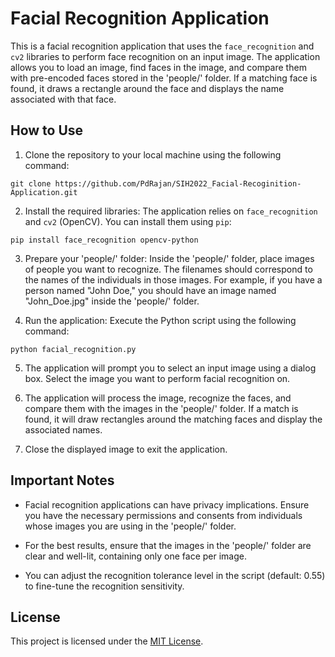 # Facial Recognition Application

This is a facial recognition application that uses the `face_recognition` and `cv2` libraries to perform face recognition on an input image. The application allows you to load an image, find faces in the image, and compare them with pre-encoded faces stored in the 'people/' folder. If a matching face is found, it draws a rectangle around the face and displays the name associated with that face.

## How to Use

1. Clone the repository to your local machine using the following command:
```
git clone https://github.com/PdRajan/SIH2022_Facial-Recoginition-Application.git
```

2. Install the required libraries: The application relies on `face_recognition` and `cv2` (OpenCV). You can install them using `pip`:
```
pip install face_recognition opencv-python
```
3. Prepare your 'people/' folder: Inside the 'people/' folder, place images of people you want to recognize. The filenames should correspond to the names of the individuals in those images. For example, if you have a person named "John Doe," you should have an image named "John_Doe.jpg" inside the 'people/' folder.

4. Run the application: Execute the Python script using the following command:
```
python facial_recognition.py
```


5. The application will prompt you to select an input image using a dialog box. Select the image you want to perform facial recognition on.

6. The application will process the image, recognize the faces, and compare them with the images in the 'people/' folder. If a match is found, it will draw rectangles around the matching faces and display the associated names.

7. Close the displayed image to exit the application.

## Important Notes

- Facial recognition applications can have privacy implications. Ensure you have the necessary permissions and consents from individuals whose images you are using in the 'people/' folder.

- For the best results, ensure that the images in the 'people/' folder are clear and well-lit, containing only one face per image.

- You can adjust the recognition tolerance level in the script (default: 0.55) to fine-tune the recognition sensitivity.

## License

This project is licensed under the [MIT License](LICENSE).
